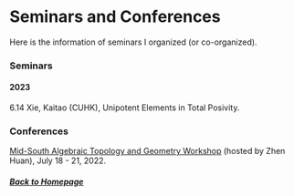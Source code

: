 # Seminars and Conferences

Here is the information of seminars I organized (or co-organized).

### Seminars

#### 2023

6.14 Xie, Kaitao (CUHK), Unipotent Elements in Total Posivity.

### Conferences

[Mid-South Algebraic Topology and Geometry Workshop](https://msatg.github.io/msatg2022/) (hosted by Zhen Huan), July 18 - 21, 2022.

##### [Back to Homepage](index.md)
